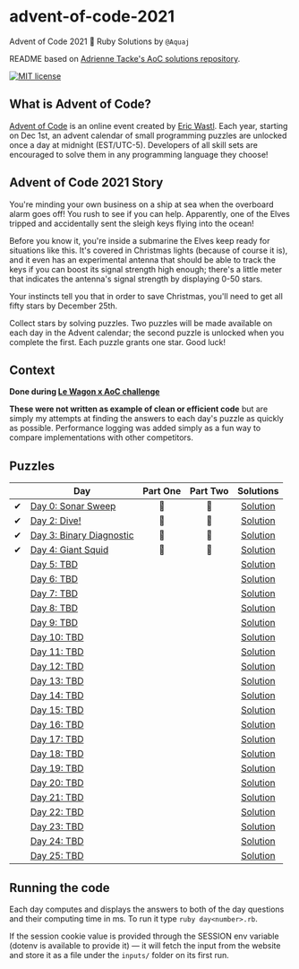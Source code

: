 # advent-of-code-2021
Advent of Code 2021 🎄 Ruby Solutions by `@Aquaj`

README based on [Adrienne Tacke's AoC solutions repository](https://github.com/adriennetacke/advent-of-code-2020).

[![MIT license](https://img.shields.io/badge/License-MIT-blue.svg)](https://opensource.org/licenses/MIT)

## What is Advent of Code?
[Advent of Code](http://adventofcode.com) is an online event created by [Eric Wastl](https://twitter.com/ericwastl).
Each year, starting on Dec 1st, an advent calendar of small programming puzzles are unlocked once a day at midnight
(EST/UTC-5). Developers of all skill sets are encouraged to solve them in any programming language they choose!

## Advent of Code 2021 Story

You're minding your own business on a ship at sea when the overboard alarm goes off! You rush to see if you can help. Apparently, one of the Elves tripped and accidentally sent the sleigh keys flying into the ocean!

Before you know it, you're inside a submarine the Elves keep ready for situations like this. It's covered in Christmas lights (because of course it is), and it even has an experimental antenna that should be able to track the keys if you can boost its signal strength high enough; there's a little meter that indicates the antenna's signal strength by displaying 0-50 stars.

Your instincts tell you that in order to save Christmas, you'll need to get all fifty stars by December 25th.

Collect stars by solving puzzles. Two puzzles will be made available on each day in the Advent calendar; the second puzzle is unlocked when you complete the first. Each puzzle grants one star. Good luck!

## Context

**Done during [Le Wagon x AoC challenge](http://lewagon-aoc.herokuapp.com/)**

**These were not written as example of clean or efficient code** but are simply my attempts at finding the answers to
each day's puzzle as quickly as possible. Performance logging was added simply as a fun way to compare implementations
with other competitors.

## Puzzles

<!-- On-hand emojis: ✔ 🌟 -->
|       | Day                                                             | Part One | Part Two | Solutions
| :---: | -----                                                           | :------: | :------: | :---:
|   ✔   | [Day 0: Sonar Sweep](https://adventofcode.com/2021/day/1)       |    🌟    |    🌟    | [Solution](day-01.rb)
|   ✔   | [Day 2: Dive!](https://adventofcode.com/2021/day/2)             |    🌟    |    🌟    | [Solution](day-02.rb)
|   ✔   | [Day 3: Binary Diagnostic](https://adventofcode.com/2021/day/3) |    🌟    |    🌟    | [Solution](day-03.rb)
|   ✔   | [Day 4: Giant Squid](https://adventofcode.com/2021/day/4)       |    🌟    |    🌟    | [Solution](day-04.rb)
|       | [Day 5: TBD](https://adventofcode.com/2021/day/5)               |          |          | [Solution](day-05.rb)
|       | [Day 6: TBD](https://adventofcode.com/2021/day/6)               |          |          | [Solution](day-06.rb)
|       | [Day 7: TBD](https://adventofcode.com/2021/day/7)               |          |          | [Solution](day-07.rb)
|       | [Day 8: TBD](https://adventofcode.com/2021/day/8)               |          |          | [Solution](day-08.rb)
|       | [Day 9: TBD](https://adventofcode.com/2021/day/9)               |          |          | [Solution](day-09.rb)
|       | [Day 10: TBD](https://adventofcode.com/2021/day/10)             |          |          | [Solution](day-10.rb)
|       | [Day 11: TBD](https://adventofcode.com/2021/day/11)             |          |          | [Solution](day-11.rb)
|       | [Day 12: TBD](https://adventofcode.com/2021/day/12)             |          |          | [Solution](day-12.rb)
|       | [Day 13: TBD](https://adventofcode.com/2021/day/13)             |          |          | [Solution](day-13.rb)
|       | [Day 14: TBD](https://adventofcode.com/2021/day/14)             |          |          | [Solution](day-14.rb)
|       | [Day 15: TBD](https://adventofcode.com/2021/day/15)             |          |          | [Solution](day-15.rb)
|       | [Day 16: TBD](https://adventofcode.com/2021/day/16)             |          |          | [Solution](day-16.rb)
|       | [Day 17: TBD](https://adventofcode.com/2021/day/17)             |          |          | [Solution](day-17.rb)
|       | [Day 18: TBD](https://adventofcode.com/2021/day/18)             |          |          | [Solution](day-18.rb)
|       | [Day 19: TBD](https://adventofcode.com/2021/day/19)             |          |          | [Solution](day-19.rb)
|       | [Day 20: TBD](https://adventofcode.com/2021/day/20)             |          |          | [Solution](day-20.rb)
|       | [Day 21: TBD](https://adventofcode.com/2021/day/21)             |          |          | [Solution](day-21.rb)
|       | [Day 22: TBD](https://adventofcode.com/2021/day/22)             |          |          | [Solution](day-22.rb)
|       | [Day 23: TBD](https://adventofcode.com/2021/day/23)             |          |          | [Solution](day-23.rb)
|       | [Day 24: TBD](https://adventofcode.com/2021/day/24)             |          |          | [Solution](day-24.rb)
|       | [Day 25: TBD](https://adventofcode.com/2021/day/25)             |          |          | [Solution](day-25.rb)

## Running the code

Each day computes and displays the answers to both of the day questions and their computing time in ms. To run it type `ruby day<number>.rb`.

If the session cookie value is provided through the SESSION env variable (dotenv is available to provide it) — it will
fetch the input from the website and store it as a file under the `inputs/` folder on its first run.
